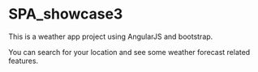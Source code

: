 # SPA_showcase3

This is a weather app project using AngularJS and bootstrap.

You can search for your location and see some weather forecast related features.
